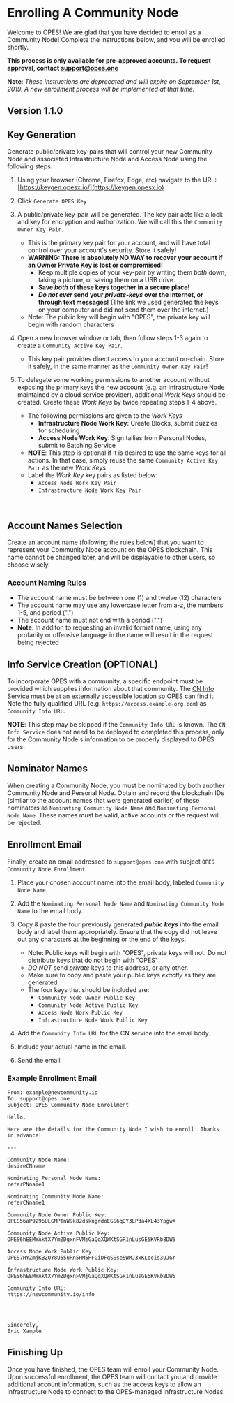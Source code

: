 # Enrolling A Community Node 

Welcome to OPES! We are glad that you have decided to enroll as a Community Node!
Complete the instructions below, and you will be enrolled shortly. 

**This process is only available for pre-approved accounts. To request approval, contact [support@opes.one](mailto:support@opes.one)**

**Note**: *These instructions are deprecated and will expire on September 1st, 2019. A new enrollment process will be implemented at that time.*

## Version 1.1.0

## Key Generation

Generate public/private key-pairs that will control your new Community Node and associated Infrastructure Node and Access Node using the following steps:

1. Using your browser (Chrome, Firefox, Edge, etc) navigate to the URL: [https://keygen.opesx.io/](https://keygen.opesx.io)

2. Click `Generate OPES Key`

3. A public/private key-pair will be generated. The key pair acts like a lock and key for encryption and authorization. We will call this the `Community Owner Key Pair`.
    - This is the primary key pair for your account, and will have total control over your account's security. Store it safely!
    - **WARNING: There is absolutely NO WAY to recover your account if an Owner Private Key is lost or compromised!**
      *  Keep multiple copies of your key-pair by writing them *both* down, taking a picture, or saving them on a USB drive. 
      *  **Save *both* of these keys together in a secure place!** 
      *  ***Do not ever* send your *private-keys* over the internet, or through text messages!** (The link we used generated the keys on your computer and did not send them over the internet.)
    - Note: The public key will begin with "OPES", the private key will begin with random characters

4. Open a new browser window or tab, then follow steps 1-3 again to create a `Community Active Key Pair`. 
   - This key pair provides direct access to your account on-chain. Store it safely, in the same manner as the `Community Owner Key Pair`!

5. To delegate some working permissions to another account without exposing the primary keys the new account (e.g. an Infrastructure Node maintained by a cloud service provider), additional *Work Keys* should be created. Create these *Work Keys* by twice repeating steps 1-4 above.
    - The following permissions are given to the *Work Keys*
      - **Infrastructure Node Work Key**: Create Blocks, submit puzzles for scheduling
      - **Access Node Work Key**: Sign tallies from Personal Nodes, submit to Batching Service
    - **NOTE**: This step is optional if it is desired to use the same keys for all actions. In that case, simply reuse the same `Community Active Key Pair` as the new *Work Keys*
    - Label the *Work Key* key pairs as listed below:
        - `Access Node Work Key Pair`
        - `Infrastructure Node Work Key Pair`
<br> 

## Account Names Selection

Create an account name (following the rules below) that you want to represent your Community Node account on the OPES blockchain. This name cannot be changed later, and will be displayable to other users, so choose wisely. 

### Account Naming Rules
- The account name must be between one (1) and twelve (12) characters
- The account name may use any lowercase letter from a-z, the numbers 1-5, and period (".")
- The account name must not end with a period (".") 
- **Note**: In additon to requesting an invalid format name, using any profanity or offensive language in the name will result in the request being rejected

## Info Service Creation (OPTIONAL)

To incorporate OPES with a community, a specific endpoint must be provided which supplies information about that community. The [CN Info Service](../deployment/README.md) must be at an externally accessible location so OPES can find it. Note the fully qualified URL (e.g. `https://access.example-org.com`) as `Community Info URL`.

**NOTE**: This step may be skipped if the `Community Info URL` is known. The `CN Info Service` does not need to be deployed to completed this process, only for the Community Node's information to be properly displayed to OPES users.  

## Nominator Names

When creating a Community Node, you must be nominated by both another Community Node and Personal Node. Obtain and record the blockchain IDs (similar to the account names that were generated earlier) of these nominators as `Nominating Community Node Name` and `Nominating Personal Node Name`. These names must be valid, active accounts or the request will be rejected.

## Enrollment Email

Finally, create an email addressed to `support@opes.one` with subject `OPES Community Node Enrollment`. 

1. Place your chosen account name into the email body, labeled `Community Node Name`.

2. Add the `Nominating Personal Node Name` and `Nominating Community Node Name` to the email body.

2. Copy & paste the four previously generated ***public keys*** into the email body and label them appropriately. Ensure that the copy did not leave out any characters at the beginning or the end of the keys.
    - Note: Public keys will begin with "OPES", private keys will not. Do not distribute keys that do not begin with "OPES"
    - *DO NOT* send *private* keys to this address, or any other. 
    - Make sure to copy and paste your public keys *exactly* as they are generated. 
    - The four keys that should be included are:
        - `Community Node Owner Public Key`
        - `Community Node Active Public Key`
        - `Access Node Work Public Key`
        - `Infrastructure Node Work Public Key`

3. Add the `Community Info URL` for the CN service into the email body.   

4. Include your actual name in the email.

5. Send the email

### Example Enrollment Email

```
From: example@newcommunity.io
To: support@opes.one
Subject: OPES Community Node Enrollment

Hello,

Here are the details for the Community Node I wish to enroll. Thanks in advance!

---

Community Node Name:
desireCNname

Nominating Personal Node Name:
referPNname1

Nominating Community Node Name:
referCNname1

Community Node Owner Public Key:
OPES56aP9296ULGMPTnW9k82dskngrdoEGS6qDY3LP3a4XL43YpgwX

Community Node Active Public Key:
OPES6hEEMWAktX7YmZDgxnFVMjGaQqXQWKtSGR1nLusGE5KVRb8DW5

Access Node Work Public Key:
OPES7HYZmjKBZUY8U55uRn5HM5HFGiDFqSSseSWMJ3xKLocis3UJGr

Infrastructure Node Work Public Key:
OPES6hEEMWAktX7YmZDgxnFVMjGaQqXQWKtSGR1nLusGE5KVRb8DW5

Community Info URL:
https://newcommunity.io/info

---


Sincerely,
Eric Xample
```

## Finishing Up

Once you have finished, the OPES team will enroll your Community Node. Upon successful enrollment, the OPES team will contact you and provide additional account information, such as the access keys to allow an Infrastructure Node to connect to the OPES-managed Infrastructure Nodes. 
